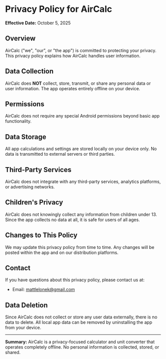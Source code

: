 # Privacy Policy for AirCalc

**Effective Date:** October 5, 2025

## Overview
AirCalc ("we", "our", or "the app") is committed to protecting your privacy. This privacy policy explains how AirCalc handles user information.

## Data Collection
AirCalc does **NOT** collect, store, transmit, or share any personal data or user information. The app operates entirely offline on your device.

## Permissions
AirCalc does not require any special Android permissions beyond basic app functionality.

## Data Storage
All app calculations and settings are stored locally on your device only. No data is transmitted to external servers or third parties.

## Third-Party Services
AirCalc does not integrate with any third-party services, analytics platforms, or advertising networks.

## Children's Privacy
AirCalc does not knowingly collect any information from children under 13. Since the app collects no data at all, it is safe for users of all ages.

## Changes to This Policy
We may update this privacy policy from time to time. Any changes will be posted within the app and on our distribution platforms.

## Contact
If you have questions about this privacy policy, please contact us at:
- Email: mattlelonek@gmail.com

## Data Deletion
Since AirCalc does not collect or store any user data externally, there is no data to delete. All local app data can be removed by uninstalling the app from your device.

---

**Summary:** AirCalc is a privacy-focused calculator and unit converter that operates completely offline. No personal information is collected, stored, or shared.
